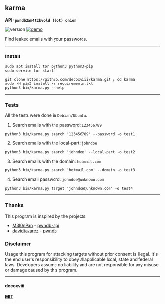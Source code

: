 ## karma
**API: `pwndb2am4tzkvold (dot) onion`**

![version](https://img.shields.io/badge/version-15.03.19-lightgrey.svg?style=flat-square)
[![demo](https://img.shields.io/badge/demo-video-lightgrey.svg?style=flat-square)](https://www.youtube.com/watch?v=tL-kYkmudz4)

Find leaked emails with your passwords.

---

### Install
```
sudo apt install tor python3 python3-pip
sudo service tor start

git clone https://github.com/decoxviii/karma.git ; cd karma
sudo -H pip3 install -r requirements.txt
python3 bin/karma.py --help
```

---

### Tests
All the tests were done in `Debian/Ubuntu`.

1. Search emails with the password: `123456789`
```
python3 bin/karma.py search '123456789' --password -o test1
```

2. Search emails with the local-part: `johndoe`
```
python3 bin/karma.py search 'johndoe' --local-part -o test2
```

3. Search emails with the domain: `hotmail.com`
```
python3 bin/karma.py search 'hotmail.com' --domain -o test3
```

4. Search email password: `johndoe@unknown.com`
```
python3 bin/karma.py target 'johndoe@unknown.com' -o test4
```

---

### Thanks
This program is inspired by the projects:

+ [M3l0nPan](https://github.com/M3l0nPan) - [pwndb-api](https://github.com/M3l0nPan/pwndb_api)
+ [davidtavarez](https://github.com/davidtavarez) - [pwndb](https://github.com/davidtavarez/pwndb)

### Disclaimer

Usage this program for attacking targets without prior consent is illegal. It's the end user's responsibility to obey allapplicable local, state and federal laws. Developers assume no liability and are not responsible for any misuse or damage caused by this program.

---

#### decoxviii

**[MIT](https://github.com/decoxviii/karma/blob/master/LICENSE)**

